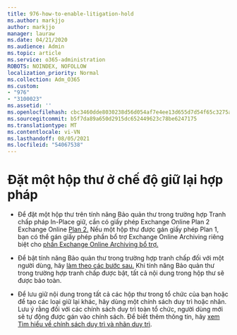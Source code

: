 ```yaml
---
title: 976-how-to-enable-litigation-hold
ms.author: markjjo
author: markjjo
manager: lauraw
ms.date: 04/21/2020
ms.audience: Admin
ms.topic: article
ms.service: o365-administration
ROBOTS: NOINDEX, NOFOLLOW
localization_priority: Normal
ms.collection: Adm_O365
ms.custom:
- "976"
- "3100023"
ms.assetid: ''
ms.openlocfilehash: cbc3460dde8030238d56d054af7e4ee13d655d7d54f65c3275a73e899dd6f813
ms.sourcegitcommit: b5f7da89a650d2915dc652449623c78be6247175
ms.translationtype: MT
ms.contentlocale: vi-VN
ms.lasthandoff: 08/05/2021
ms.locfileid: "54067538"
---
```

# <a name="place-a-mailbox-on-legal-hold"></a>Đặt một hộp thư ở chế độ giữ lại hợp pháp

- Để đặt một hộp thư trên tính năng Bảo quản thư trong trường hợp Tranh chấp pháp In-Place giữ, cần có giấy phép Exchange Online Plan 2 Exchange Online [Plan 2.](https://docs.microsoft.com/office365/servicedescriptions/office-365-platform-service-description/office-365-plan-options) Nếu một hộp thư được gán giấy phép Plan 1, bạn có thể gán giấy phép phần bổ trợ Exchange Online Archiving riêng biệt cho [phần Exchange Online Archiving bổ trợ.](https://docs.microsoft.com/office365/servicedescriptions/exchange-online-archiving-service-description)

- Để bật tính năng Bảo quản thư trong trường hợp tranh chấp đối với một người dùng, hãy [làm theo các bước sau.](https://docs.microsoft.com/microsoft-365/compliance/create-a-litigation-hold) Khi tính năng Bảo quản thư trong trường hợp tranh chấp được bật, tất cả nội dung trong hộp thư sẽ được bảo toàn.

- Để lưu giữ nội dung trong tất cả các hộp thư trong tổ chức của bạn hoặc để tạo các loại giữ lại khác, hãy dùng một chính sách duy trì hoặc nhãn. Lưu ý rằng đối với các chính sách duy trì toàn tổ chức, người dùng mới sẽ tự động được gán vào chính sách. Để biết thêm thông tin, hãy [xem Tìm hiểu về chính sách duy trì và nhãn duy trì](https://docs.microsoft.com/microsoft-365/compliance/retention-policies#applying-a-retention-policy-to-an-entire-organization-or-specific-locations). 
